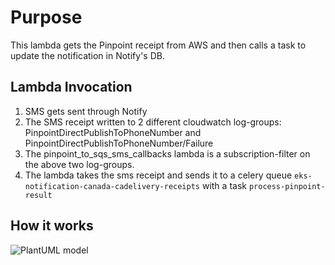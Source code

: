 # Purpose

This lambda gets the Pinpoint receipt from AWS and then calls a task to update the notification in Notify's DB.

## Lambda Invocation

1. SMS gets sent through Notify
1. The SMS receipt written to 2 different cloudwatch log-groups: PinpointDirectPublishToPhoneNumber and PinpointDirectPublishToPhoneNumber/Failure
1. The pinpoint_to_sqs_sms_callbacks lambda is a subscription-filter on the above two log-groups.
1. The lambda takes the sms receipt and sends it to a celery queue `eks-notification-canada-cadelivery-receipts` with a task `process-pinpoint-result`


## How it works
![PlantUML model](./sms-callback.png)

<!--
@startuml

title GC Notify SMS Callbacks
:**Pinpoint** Delivers an SMS;
:SMS receipt is written to a **Cloudwatch** log;
:Cloudwatch subscription filter triggers  the **pinpoint-to-sqs-sms-callbacks** lambda;
-> \n\n;
partition #Technology "pinpoint-to-sqs-sms-callbacks" {
  :Invokes Celery task **process-pinpoint-result**;
}
-> \n;
partition #Technology "process-pinpoint-result" {
  :Calls user-specified API endpoint with result;
  stop
}
@enduml
-->
